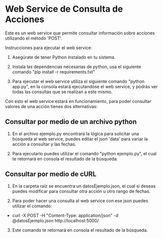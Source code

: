 # Web Service de Consulta de Acciones

Este es un web service que permite consultar información sobre acciones utilizando el método 'POST'.

Instrucciones para ejecutar el web service:

1. Asegúrate de tener Python instalado en tu sistema.

2. Instala las dependencias necesarias de python, usa el siguiente comando "pip install -r requirements.txt"

3. Para ejecutar el web service utiliza el siguiente comando "python app.py", en la consola estará ejecutandose el web service, y podrás ver todas las consultas que se realizan a este mismo.

Con esto el web service estará en funcionamiento, para poder consultar valores de una acción tienes dos alternativas:

## Consultar por medio de un archivo python

1. En el archivo ejemplo.py encontrará la lógica para solicitar una búsqueda al web service, puedes editar el json 'data' para variar la acción a consultar y las fechas.

2. Para ejecutarlo puedes utilizar el comando "python ejemplo.py", el cual te retornará en consola el resultado de la búsqueda.

## Consultar por medio de cURL

1. En la carpeta raíz se encuentra un datosEjemplo.json, el cual si deseas puedes modificar para consultar otra acción u otro rango de fechas.

2. Para poder hacer una consulta al web service con ese json puedes utilizar el comando:
- curl -X POST -H "Content-Type: application/json" -d @datosEjemplo.json http://localhost:5000/

3. Este comando te retornará en consola el resultado de la búsqueda.